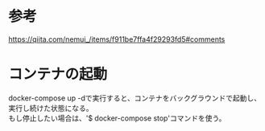 # 参考
https://qiita.com/nemui_/items/f911be7ffa4f29293fd5#comments

# コンテナの起動
docker-compose up -dで実行すると、コンテナをバックグラウンドで起動し、実行し続けた状態になる。  
もし停止したい場合は、'$ docker-compose stop'コマンドを使う。
